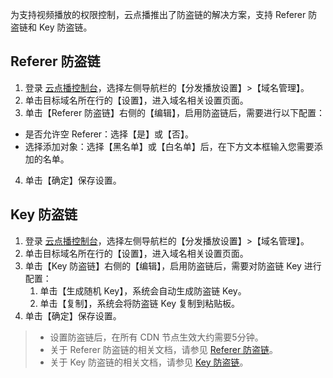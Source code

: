为支持视频播放的权限控制，云点播推出了防盗链的解决方案，支持 Referer 防盗链和 Key 防盗链。

## Referer 防盗链
1. 登录 [云点播控制台](https://console.cloud.tencent.com/vod)，选择左侧导航栏的【分发播放设置】>【域名管理】。
2. 单击目标域名所在行的【设置】，进入域名相关设置页面。
3. 单击【Referer 防盗链】右侧的【编辑】，启用防盗链后，需要进行以下配置：
 - 是否允许空 Referer：选择【是】或【否】。
 - 选择添加对象：选择【黑名单】或【白名单】后，在下方文本框输入您需要添加的名单。
4. 单击【确定】保存设置。



## Key 防盗链
1. 登录 [云点播控制台](https://console.cloud.tencent.com/vod)，选择左侧导航栏的【分发播放设置】>【域名管理】。
2. 单击目标域名所在行的【设置】，进入域名相关设置页面。
3. 单击【Key 防盗链】右侧的【编辑】，启用防盗链后，需要对防盗链 Key 进行配置：
	1. 单击【生成随机 Key】，系统会自动生成防盗链 Key。
	2. 单击【复制】，系统会将防盗链 Key 复制到粘贴板。
4. 单击【确定】保存设置。

>
>- 设置防盗链后，在所有 CDN 节点生效大约需要5分钟。
>- 关于 Referer 防盗链的相关文档，请参见 [Referer 防盗链](https://cloud.tencent.com/document/product/266/14046)。
>- 关于 Key 防盗链的相关文档，请参见 [Key 防盗链](https://cloud.tencent.com/document/product/266/14047)。



